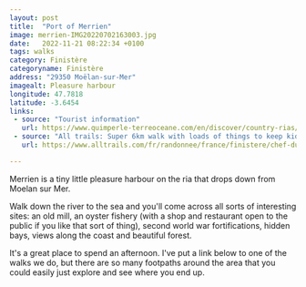 ```yaml
---
layout: post
title:  "Port of Merrien"
image: merrien-IMG20220702163003.jpg
date:   2022-11-21 08:22:34 +0100
tags: walks
category: Finistère
categoryname: Finistère
address: "29350 Moëlan-sur-Mer"
imagealt: Pleasure harbour
longitude: 47.7818
latitude: -3.6454
links:
 - source: "Tourist information"
   url: https://www.quimperle-terreoceane.com/en/discover/country-rias/brigneau-and-merrien/
 - source: "All trails: Super 6km walk with loads of things to keep kids interested"
   url: https://www.alltrails.com/fr/randonnee/france/finistere/chef-du-bois-pointe-de-kersecol

---
```

Merrien is a tiny little pleasure harbour on the ria that drops down from Moelan sur Mer.

Walk down the river to the sea and you'll come across all sorts of interesting sites: an old mill, an oyster fishery (with a shop and restaurant open to the public if you like that sort of thing), second world war fortifications, hidden bays, views along the coast and beautiful forest.

It's a great place to spend an afternoon. I've put a link below to one of the walks we do, but there are so many footpaths around the area that you could easily just explore and see where you end up.
